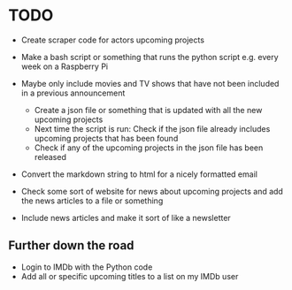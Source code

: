 # TODO

- Create scraper code for actors upcoming projects

- Make a bash script or something that runs the python script e.g. every week on a Raspberry Pi
- Maybe only include movies and TV shows that have not been included in a previous announcement
    - Create a json file or something that is updated with all the new upcoming projects
    - Next time the script is run: Check if the json file already includes upcoming projects that has been found
    - Check if any of the upcoming projects in the json file has been released
- Convert the markdown string to html for a nicely formatted email

- Check some sort of website for news about upcoming projects and add the news articles to a file or something
- Include news articles and make it sort of like a newsletter


## Further down the road

- Login to IMDb with the Python code
- Add all or specific upcoming titles to a list on my IMDb user